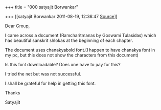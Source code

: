 +++
title = "000 satyajit Borwankar"

+++
[[satyajit Borwankar	2011-08-19, 12:36:47 [Source](https://groups.google.com/g/samskrita/c/GtpmDrfReiQ)]]



Dear Group,

I came across a document (Ramcharitmanas by Goswami Tulasidas) which has beautiful sanskrit shlokas at the beginning of each chapter.



The document uses chanakyabold font.(I happen to have chanakya font in my pc, but this does not show the characters from this document)



Is this font downloadable? Does one have to pay for this?



I tried the net but was not successful.



I shall be grateful for help in getting this font.



Thanks



Satyajit

